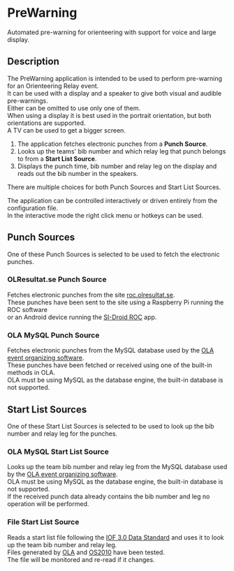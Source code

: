 # PreWarning

Automated pre-warning for orienteering with support for voice and large display.

## Description

The PreWarning application is intended to be used to perform pre-warning for an Orienteering Relay event.  
It can be used with a display and a speaker to give both visual and audible pre-warnings.  
Either can be omitted to use only one of them.  
When using a display it is best used in the portrait orientation, but both orientations are supported.  
A TV can be used to get a bigger screen.

1. The application fetches electronic punches from a **Punch Source**.
2. Looks up the teams' bib number and which relay leg that punch belongs to from a **Start List Source**.
3. Displays the punch time, bib number and relay leg on the display and reads out the bib number in the speakers.


There are multiple choices for both Punch Sources and Start List Sources.

The application can be controlled interactively or driven entirely from the configuration file.  
In the interactive mode the right click menu or hotkeys can be used.

## Punch Sources

One of these Punch Sources is selected to be used to fetch the electronic punches.

### OLResultat.se Punch Source

Fetches electronic punches from the site [roc.olresultat.se](https://roc.olresultat.se).  
These punches have been sent to the site using a Raspberry Pi running the ROC software  
or an Android device running the [SI-Droid ROC](http://www.joja.se/) app.

### OLA MySQL Punch Source

Fetches electronic punches from the MySQL database used by the [OLA event organizing software](https://www.svenskorientering.se/Arrangera/itochtavlings-administration/OLAtidtagnings-program/).  
These punches have been fetched or received using one of the built-in methods in OLA.  
OLA must be using MySQL as the database engine, the built-in database is not supported.

## Start List Sources

One of these Start List Sources is selected to be used to look up the bib number and relay leg for the punches.

### OLA MySQL Start List Source

Looks up the team bib number and relay leg from the MySQL database used by the [OLA event organizing software](https://www.svenskorientering.se/Arrangera/itochtavlings-administration/OLAtidtagnings-program/).  
OLA must be using MySQL as the database engine, the built-in database is not supported.  
If the received punch data already contains the bib number and leg no operation will be performed.

### File Start List Source

Reads a start list file following the [IOF 3.0 Data Standard](https://orienteering.sport/iof/it/data-standard-3-0/)
and uses it to look up the team bib number and relay leg.  
Files generated by [OLA](https://www.svenskorientering.se/Arrangera/itochtavlings-administration/OLAtidtagnings-program/) and [OS2010](https://sportsoftware.de/orienteering/os) have been tested.  
The file will be monitored and re-read if it changes.
